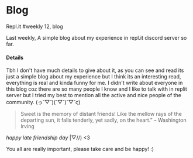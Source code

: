 # Blog
Repl.it #weekly 12, blog

Last weekly, A simple blog about my experience in repl.it discord server so far.

#### Details
Tbh I don't have much details to give about it, as you can see and read its just a simple blog about my experience but I think its an interesting read, everything is real and kinda funny for me. I didn't write about everyone in this blog coz there are so many people I know and I like to talk with in replit server but I tried my best to mention all the active and nice people of the community.
(っ˘▽˘)(˘▽˘)˘▽˘ς)	
 
> Sweet is the memory of distant friends! Like the mellow rays of the departing sun, it falls tenderly, yet sadly, on the heart.”
– Washington Irving 

*happy late friendship day* |▽//) <3

You all are really important, please take care and be happy! :) 

